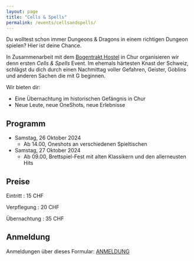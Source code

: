 ```yaml
---
layout: page
title: "Cells & Spells"
permalink: /events/cellsandspells/
---
```


Du wolltest schon immer Dungeons & Dragons in einem richtigen Dungeon spielen? Hier ist deine Chance.

In Zusammenarbeit mit dem [Bogentrakt Hostel](https://www.bogentrakt.ch/) in Chur organisieren wir denn ersten *Cells & Spells* Event. Im ehemals härtesten Knast der Schweiz, schlägst du dich durch einen Nachmittag voller Gefahren, Geister, Goblins und anderen Sachen die mit G beginnen.

Wir bieten dir:

- Eine Übernachtung im historischen Gefängnis in Chur
- Neue Leute, neue OneShots, neue Erlebnisse

## Programm

- Samstag, 26 Oktober 2024
  - Ab 14.00, Oneshots an verschiedenen Spieltischen
- Samstag, 27 Oktober 2024
  - Ab 09.00, Brettspiel-Fest mit alten Klassikern und den allerneusten Hits

## Preise

Eintritt
: 15 CHF

Verpflegung
: 20 CHF

Übernachtung
: 35 CHF

## Anmeldung

Anmeldungen über dieses Formular: [ANMELDUNG](https://forms.gle/aQYS64vHNbu9vFXbA)